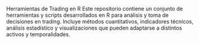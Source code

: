 Herramientas de Trading en R
Este repositorio contiene un conjunto de herramientas y scripts desarrollados en R para análisis y toma de decisiones en trading. Incluye métodos cuantitativos, indicadores técnicos, análisis estadístico y visualizaciones que pueden adaptarse a distintos activos y temporalidades.
